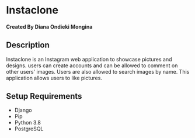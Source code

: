 # Instaclone

#### Created By Diana Ondieki Mongina 

## Description

Instaclone is an Instagram web application to showcase pictures and designs. users can create accounts and can be allowed to comment on other users' images. Users are also allowed to search images by name. This application allows users to like pictures.

## Setup Requirements


- Django 
- Pip
- Python 3.8
- PostgreSQL

